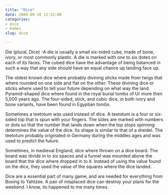 ```yaml
---
title: "Dice"
date: 2009-09-28 12:52:00
categories:
- Dice
- Games
slug: dice

---
```


Die (plural, Dice) -A die is usually a small six-sided cube, made of bone, ivory, or most commonly plastic. A die is marked with one to six dotes on each of its faces.  The cubed dice have the advantage of being balanced in such a way that any side should have an equal chance up landing face up.

The oldest known dice where probably divining sticks made from twigs that where rounded on one side and flat on the other. These divining dice or sticks where used to tell your future depending on what way the land. Pyramid-shaped dice where found in the royal burial tombs of Ur more then 5,000 years ago. The four-sided, stick, and cubic dice, in both ivory and bone variants, have been found in Egyptian tombs.

Sometimes a teetotum was used instead of dice. A teetotum is a four or six-sided top that is spun with your fingers.  The sides are marked with numbers or dots so that the number that lands down when the top stops spinning determines the value of the dice.  Its shape is similar to that of a dreidel.  The teetotum probably originated in Germany during the middles ages and was used to predict the future.

Sometimes, in medieval England, dice where thrown on a dice board.  The board was divide in to six spaces and a funnel was mounted above the board that the dice where dropped in to it.  Instead of using the value found on the dice, they used the value of the squares where the dice landed.

Dice are a essential part of many game, and are needed for everything from Boxing to Yahtzee.  A pair of misplaced dice can destroy your plans for the weekend.  I know, its happened to me many times.
